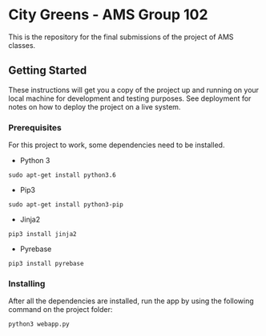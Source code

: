 # City Greens - AMS Group 102

This is the repository for the final submissions of the project of AMS classes.

## Getting Started

These instructions will get you a copy of the project up and running on your local machine for development and testing purposes. See deployment for notes on how to deploy the project on a live system.

### Prerequisites

For this project to work, some dependencies need to be installed.

+ Python 3

```
sudo apt-get install python3.6
```

+ Pip3

```
sudo apt-get install python3-pip
```

+ Jinja2

```
pip3 install jinja2
```

+ Pyrebase

```
pip3 install pyrebase
```

### Installing

After all the dependencies are installed, run the app by using the following command on the project folder:

```
python3 webapp.py
```